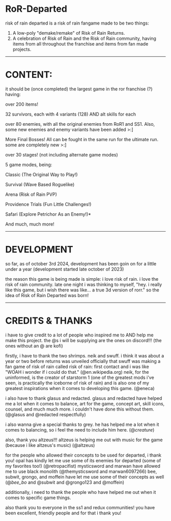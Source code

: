 # RoR-Departed
risk of rain departed is a risk of rain fangame made to be two things:
1. A low-poly "demake/remake" of Risk of Rain Returns.
2. A celebration of Risk of Rain and the Risk of Rain community, having items from all throughout the franchise and items from fan made projects.

----------
# CONTENT:

it should be (once completed) the largest game in the ror franchise (?) having:

over 200 items!

32 survivors, each with 4 variants (128) AND alt skills for each

over 80 enemies, with all the original enemies from RoR1 and SS1. Also, some new enemies and enemy variants have been added >:]

More Final Bosses! All can be fought in the same run for the ultimate run. some are completely new >:]

over 30 stages! (not including alternate game modes)

5 game modes, being:

Classic (The Original Way to Play!)

Survival (Wave Based Roguelike)

Arena (Risk of Rain PVP)

Providence Trials (Fun Little Challenges!)

Safari (Explore Petrichor As an Enemy!)*

And much, much more!

----------
# DEVELOPMENT
so far, as of october 3rd 2024, development has been goin on for a little under a year (development started late october of 2023)

the reason this game is being made is simple: i love risk of rain. i love the risk of rain community. late one night i was thinking to myself, "hey. i really like this game, but i wish there was like... a true 3d version of rorr."
so the idea of Risk of Rain Departed was born!

----------
# CREDITS & THANKS
i have to give credit to a lot of people who inspired me to AND help me make this project. the @s i will be supplying are the ones on discord!!! (the ones without an @ are kofi)

firstly, i have to thank the two shrimps. neik and swuff. 
i think it was about a year or two before returns was unveiled officially that swuff was making a fan game of risk of rain called risk of rain: first contact and i was like "WOAH i wonder if i could do that." (@en.wikipedia.org)
neik, for the uninformed, is the creator of starstorm 1 (one of the greatest mods i've seen, is practically the iceborne of risk of rain) and is also one of my greatest inspirations when it comes to developing this game. (@eneca)

i also have to thank glasus and redacted.
glasus and redacted have helped me a lot when it comes to balance, art for the game, concept art, skill icons, counsel, and much much more. i couldn't have done this without them. (@glasus and @redacted respectfully)

i also wanna give a special thanks to grey. he has helped me a lot when it comes to balancing, so i feel the need to include him here. (@_creature_)

also, thank you altzeus!!!
altzeus is helping me out with music for the game (because i like altzeus's music) (@altzeus)

for the people who allowed their concepts to be used for departed, i thank you!
opal has kindly let me use some of its enemies for departed (some of my favorites too!) (@retropacifist)
mysticsword and marwan have allowed me to use black monolith (@themysticsword and marwan6097266)
bee, subwit, grongo, and moffein have let me use some of their concepts as well (@_bee_bo_ and @subwit and @grongo123 and @moffein)

additionally, i need to thank the people who have helped me out when it comes to specific game things.

also thank you to everyone in the ss1 and redux communities! you have been excellent, friendly people and for that i thank you!

